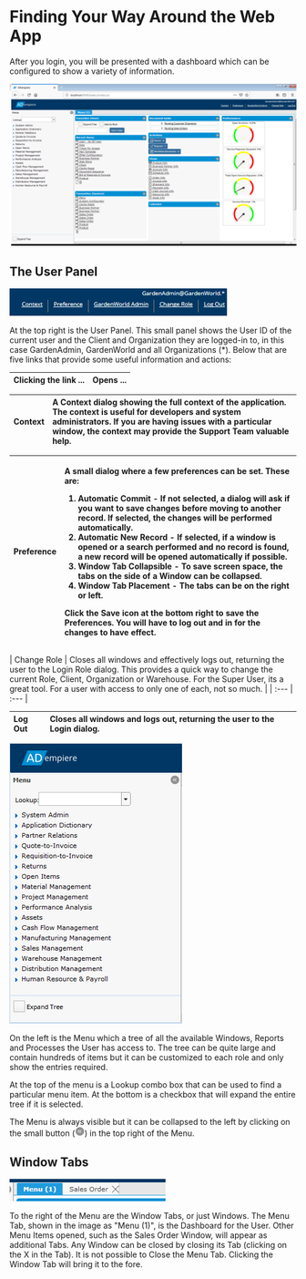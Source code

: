 # Finding Your Way Around the Web App

After you login, you will be presented with a dashboard which can be configured to show a variety of information.

![ADempiere web application dashboard](../../../.gitbook/assets/webui_dashboard.PNG)

## The User Panel

![Web app User Panel](../../../.gitbook/assets/webui_userpanel.PNG)

At the top right is the User Panel. This small panel shows the User ID of the current user and the Client and Organization they are logged-in to, in this case GardenAdmin, GardenWorld and all Organizations \(\*\). Below that are five links that provide some useful information and actions:

| Clicking the link ... | Opens ... |
| :--- | :--- |


| Context | A Context dialog showing the full context of the application. The context is useful for developers and system administrators. If you are having issues with a particular window, the context may provide the Support Team valuable help. |
| :--- | :--- |


<table>
  <thead>
    <tr>
      <th style="text-align:left">Preference</th>
      <th style="text-align:left">
        <p>A small dialog where a few preferences can be set. These are:</p>
        <ol>
          <li>Automatic Commit - If not selected, a dialog will ask if you want to save
            changes before moving to another record. If selected, the changes will
            be performed automatically.</li>
          <li>Automatic New Record - If selected, if a window is opened or a search
            performed and no record is found, a new record will be opened automatically
            if possible.</li>
          <li>Window Tab Collapsible - To save screen space, the tabs on the side of
            a Window can be collapsed.</li>
          <li>Window Tab Placement - The tabs can be on the right or left.</li>
        </ol>
        <p>Click the Save icon at the bottom right to save the Preferences. You will
          have to log out and in for the changes to have effect.</p>
      </th>
    </tr>
  </thead>
  <tbody></tbody>
</table>| Change Role | Closes all windows and effectively logs out, returning the user to the Login Role dialog. This provides a quick way to change the current Role, Client, Organization or Warehouse. For the Super User, its a great tool. For a user with access to only one of each, not so much. |
| :--- | :--- |


| Log Out | Closes all windows and logs out, returning the user to the Login dialog. |
| :--- | :--- |


![Web Application Menu](../../../.gitbook/assets/webui_menu.PNG)

On the left is the Menu which a tree of all the available Windows, Reports and Processes the User has access to. The tree can be quite large and contain hundreds of items but it can be customized to each role and only show the entries required.

At the top of the menu is a Lookup combo box that can be used to find a particular menu item. At the bottom is a checkbox that will expand the entire tree if it is selected.

The Menu is always visible but it can be collapsed to the left by clicking on the small button \(![](../../../.gitbook/assets/borderlayout-btn-left.png)\) in the top right of the Menu.

## Window Tabs

![Web Application Window Tabs](../../../.gitbook/assets/webui_windowtabs.PNG)

To the right of the Menu are the Window Tabs, or just Windows. The Menu Tab, shown in the image as "Menu \(1\)", is the Dashboard for the User. Other Menu Items opened, such as the Sales Order Window, will appear as additional Tabs. Any Window can be closed by closing its Tab \(clicking on the X in the Tab\). It is not possible to Close the Menu Tab. Clicking the Window Tab will bring it to the fore.

